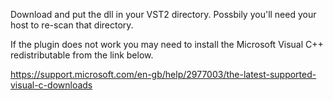 Download and put the dll in your VST2 directory.  Possbily you'll need your host  to re-scan that directory.

If the plugin does not work you may need to install the Microsoft Visual C++ redistributable from the link below.

https://support.microsoft.com/en-gb/help/2977003/the-latest-supported-visual-c-downloads
